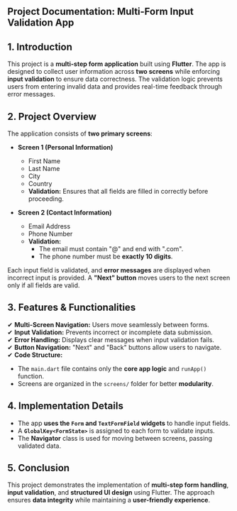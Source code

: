## Project Documentation: Multi-Form Input Validation App

## 1. Introduction

This project is a **multi-step form application** built using **Flutter**. The app is designed to collect user information across **two screens** while enforcing **input validation** to ensure data correctness. The validation logic prevents users from entering invalid data and provides real-time feedback through error messages.

## 2. Project Overview

The application consists of **two primary screens**:

- **Screen 1 (Personal Information)**  
  - First Name  
  - Last Name  
  - City  
  - Country  
  - **Validation:** Ensures that all fields are filled in correctly before proceeding.

- **Screen 2 (Contact Information)**  
  - Email Address  
  - Phone Number  
  - **Validation:**  
    - The email must contain "@" and end with ".com".  
    - The phone number must be **exactly 10 digits**.

Each input field is validated, and **error messages** are displayed when incorrect input is provided. A **"Next" button** moves users to the next screen only if all fields are valid.

## 3. Features & Functionalities

✔ **Multi-Screen Navigation:** Users move seamlessly between forms.  
✔ **Input Validation:** Prevents incorrect or incomplete data submission.  
✔ **Error Handling:** Displays clear messages when input validation fails.  
✔ **Button Navigation:** "Next" and "Back" buttons allow users to navigate.  
✔ **Code Structure:**  
   - The `main.dart` file contains only the **core app logic** and `runApp()` function.  
   - Screens are organized in the `screens/` folder for better **modularity**.

## 4. Implementation Details

- The app **uses the `Form` and `TextFormField` widgets** to handle input fields.
- A **`GlobalKey<FormState>`** is assigned to each form to validate inputs.
- The **Navigator** class is used for moving between screens, passing validated data.

## 5. Conclusion

This project demonstrates the implementation of **multi-step form handling**, **input validation**, and **structured UI design** using Flutter. The approach ensures **data integrity** while maintaining a **user-friendly experience**.

